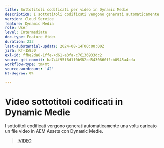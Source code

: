 ```yaml
---
title: Sottotitoli codificati per video in Dynamic Medie
description: I sottotitoli codificati vengono generati automaticamente una volta caricato un file video in Dynamic Medie.
version: Cloud Service
feature: Dynamic Media
role: User
level: Intermediate
doc-type: Feature Video
duration: 233
last-substantial-update: 2024-08-14T00:00:00Z
jira: KT-15930
exl-id: ffbe2da8-1ffe-4d61-a3fa-c76136933dc2
source-git-commit: ba744f95f8d1f0b982cd5430860f0cb0945a4cda
workflow-type: tm+mt
source-wordcount: '42'
ht-degree: 0%

---
```


# Video sottotitoli codificati in Dynamic Medie

I sottotitoli codificati vengono generati automaticamente una volta caricato un file video in AEM Assets con Dynamic Medie.

>[!VIDEO](https://video.tv.adobe.com/v/3432627/?learn=on)

